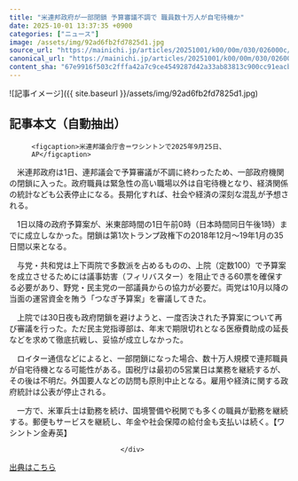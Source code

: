 ```yaml
---
title: "米連邦政府が一部閉鎖 予算審議不調で 職員数十万人が自宅待機か"
date: 2025-10-01 13:37:35 +0900
categories: ["ニュース"]
image: /assets/img/92ad6fb2fd7825d1.jpg
source_url: "https://mainichi.jp/articles/20251001/k00/00m/030/026000c/"
canonical_url: "https://mainichi.jp/articles/20251001/k00/00m/030/026000c/"
content_sha: "67e9916f503c2fffa42a7c9ce4549287d42a33ab83813c900cc91eacb09fc4f8"
---
```


![記事イメージ]({{ site.baseurl }}/assets/img/92ad6fb2fd7825d1.jpg)

## 記事本文（自動抽出）
<div><section class="articledetail-body" id="articledetail-body">




<div class="articledetail-image-left">
  <figure>
    
    <figcaption>米連邦議会庁舎＝ワシントンで2025年9月25日、AP</figcaption>
    
  </figure>
</div>

<p>　米連邦政府は1日、連邦議会で予算審議が不調に終わったため、一部政府機関の閉鎖に入った。政府職員は緊急性の高い職場以外は自宅待機となり、経済関係の統計なども公表停止になる。長期化すれば、社会や経済の深刻な混乱が予想される。</p>

<p>　1日以降の政府予算案が、米東部時間の1日午前0時（日本時間同日午後1時）までに成立しなかった。閉鎖は第1次トランプ政権下の2018年12月～19年1月の35日間以来となる。</p>

	


<p>　与党・共和党は上下両院で多数派を占めるものの、上院（定数100）で予算案を成立させるためには議事妨害（フィリバスター）を阻止できる60票を確保する必要があり、野党・民主党の一部議員からの協力が必要だ。両党は10月以降の当面の運営資金を賄う「つなぎ予算案」を審議してきた。</p>

<p>　上院では30日夜も政府閉鎖を避けようと、一度否決された予算案について再び審議を行った。ただ民主党指導部は、年末で期限切れとなる医療費助成の延長などを求めて徹底抗戦し、妥協が成立しなかった。</p>

	


<p>　ロイター通信などによると、一部閉鎖になった場合、数十万人規模で連邦職員が自宅待機となる可能性がある。国税庁は最初の5営業日は業務を継続するが、その後は不明だ。外国要人などの訪問も原則中止となる。雇用や経済に関する政府統計は公表が停止される。</p>

<p>　一方で、米軍兵士は勤務を続け、国境警備や税関でも多くの職員が勤務を継続する。郵便もサービスを継続し、年金や社会保障の給付金も支払いは続く。【ワシントン金寿英】</p>


</section>






								</div>

[出典はこちら](https://mainichi.jp/articles/20251001/k00/00m/030/026000c/)
